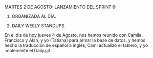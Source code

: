 MARTES 2 DE AGOSTO: LANZAMIENTO DEL SPRINT 6:
 
 1) ORGANIZADA AL DÍA.

 2) DAILY WEELY STANDUPS.

 En el dia de hoy jueves 4 de Agosto, nos hemos reunido con Camila, Francisco y Alan, y yo (Tatiana) para armar la base de datos, y hemos hecho la traducción de español a inglés, Cami actualizó el tablero, y yo implementé el Daily.git 